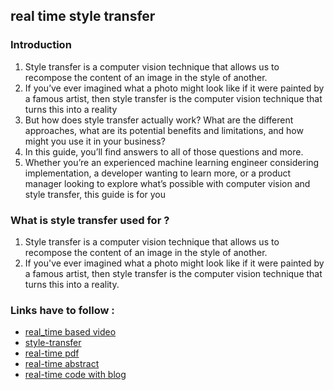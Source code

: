 ## real time style transfer
### Introduction
1. Style transfer is a computer vision technique that allows us to recompose the content of an image in the style of another.
2. If you’ve ever imagined what a photo might look like if it were painted by a famous artist, then style transfer is the computer vision technique that turns this into a reality
3.  But how does style transfer actually work? What are the different approaches, what are its potential benefits and limitations, and how might you use it in your business?
4. In this guide, you’ll find answers to all of those questions and more.
5.  Whether you’re an experienced machine learning engineer considering implementation, a developer wanting to learn more, or a product manager looking to explore what’s possible with computer vision and style transfer, this guide is for you

### What is style transfer used for ?
1. Style transfer is a computer vision technique that allows us to recompose the content of an image in the style of another. 
2. If you've ever imagined what a photo might look like if it were painted by a famous artist, then style transfer is the computer vision technique that turns this into a reality.

###  Links have to follow :

- [real_time based video](https://learnopencv.com/real-time-style-transfer-in-a-zoom-meeting/) 
- [style-transfer ](https://www.fritz.ai/style-transfer/#part-how)
- [real-time pdf](https://arxiv.org/pdf/1811.08560v1.pdf)
- [real-time abstract](https://blog.unity.com/technology/real-time-style-transfer-in-unity-using-deep-neural-networks)
- [real-time code with blog](https://www.tensorflow.org/tutorials/generative/style_transfer#:~:text=Neural%20style%20transfer%20is%20an,of%20the%20style%20reference%20image.)
